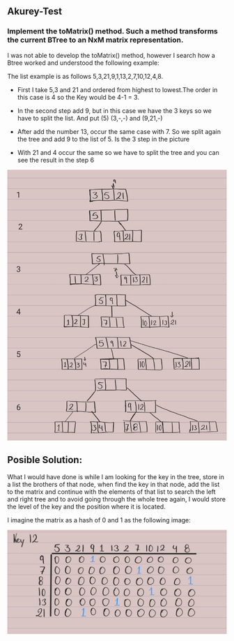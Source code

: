 ## Akurey-Test
### Implement the toMatrix() method. Such a method transforms the current BTree to an NxM matrix representation.


I was not able to develop the toMatrix() method, however I search how a Btree worked and understood the following example:

The list example is as follows 5,3,21,9,1,13,2,7,10,12,4,8.

- First I take 5,3 and 21 and ordered from highest to lowest.The order in this case is 4 so the Key would be 4-1 = 3.

- In the second step add 9, but in this case we have the 3 keys so we have to split the list. And put (5) (3,-,-) and (9,21,-)

- After add the number 13, occur the same case with 7. So we split again the tree and add 9 to the list of 5. Is the 3 step in the picture

- With 21 and 4 occur the same so we have to split the tree and you can see the result in the step 6

![Step B-Tree](Btree.jpg)

## Posible Solution:

What I would have done is while I am looking for the key in the tree, store in a list the brothers of that node, when find the key in that node, add the list to the matrix and continue with the elements of that list to search the left and right tree and to avoid going through the whole tree again, I would store the level of the key and the position where it is located. 

I imagine the matrix as a hash of 0 and 1 as the following image:

![Matrix Example](Matrix.jpg)

